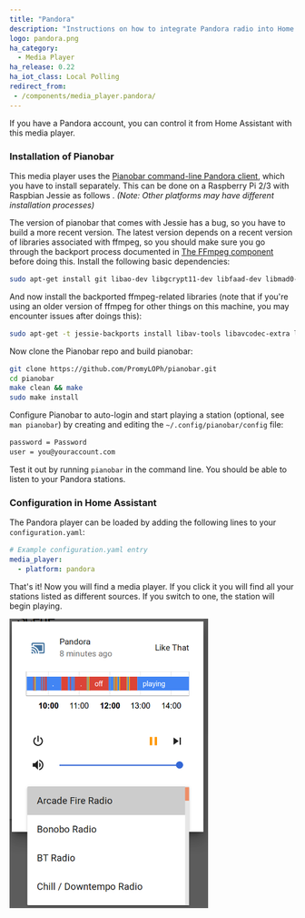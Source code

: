 ```yaml
---
title: "Pandora"
description: "Instructions on how to integrate Pandora radio into Home Assistant."
logo: pandora.png
ha_category:
  - Media Player
ha_release: 0.22
ha_iot_class: Local Polling
redirect_from:
 - /components/media_player.pandora/
---
```


If you have a Pandora account, you can control it from Home Assistant with this media player.


### Installation of Pianobar

This media player uses the [Pianobar command-line Pandora client](https://github.com/PromyLOPh/pianobar), which you have to install separately. This can be done on a Raspberry Pi 2/3 with Raspbian Jessie as follows . _(Note: Other platforms may have different installation processes)_

The version of pianobar that comes with Jessie has a bug, so you have to build a more recent version. The latest version depends on a recent version of libraries associated with ffmpeg, so you should make sure you go through the backport process documented in [The FFmpeg component](/components/ffmpeg/) before doing this. Install the following basic dependencies:

```bash
sudo apt-get install git libao-dev libgcrypt11-dev libfaad-dev libmad0-dev libjson-c-dev make pkg-config  libcurl4-openssl-dev
```

And now install the backported ffmpeg-related libraries (note that if you're using an older version of ffmpeg for other things on this machine, you may encounter issues after doings this):

```bash
sudo apt-get -t jessie-backports install libav-tools libavcodec-extra libavcodec-dev libavfilter-dev libavformat-dev
```

Now clone the Pianobar repo and build pianobar:

```bash
git clone https://github.com/PromyLOPh/pianobar.git
cd pianobar
make clean && make
sudo make install
```

Configure Pianobar to auto-login and start playing a station (optional, see `man pianobar`) by creating and editing the `~/.config/pianobar/config` file:

```bash
password = Password
user = you@youraccount.com
```

Test it out by running `pianobar` in the command line. You should be able to listen to your Pandora stations.

### Configuration in Home Assistant

The Pandora player can be loaded by adding the following lines to your `configuration.yaml`:

```yaml
# Example configuration.yaml entry
media_player:
  - platform: pandora
```

That's it! Now you will find a media player. If you click it you will find all your stations listed as different sources. If you switch to one, the station will begin playing.

<p class='img'>
<img src='/images/screenshots/pandora_player.png' />
</p>


